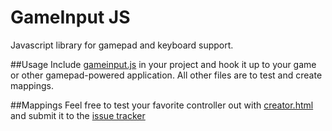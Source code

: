 # GameInput JS
Javascript library for gamepad and keyboard support.

##Usage
Include [gameinput.js](https://github.com/lunarcloud/gameinputjs/blob/master/gameinput.js) in your project and hook it up to your game or other gamepad-powered application.
All other files are to test and create mappings.

##Mappings
Feel free to test your favorite controller out with [creator.html](https://github.com/lunarcloud/gameinputjs/blob/master/creator.html) and submit it to the [issue tracker](https://github.com/lunarcloud/gameinputjs/issues)
